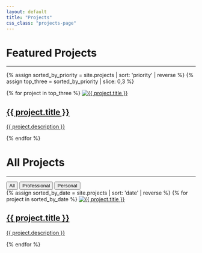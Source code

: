 ```yaml
---
layout: default
title: "Projects"
css_class: "projects-page"
---
```


# Featured Projects
---
<!-- Featured Projects (highest priority) -->
<div class="featured-gallery">
  {% assign sorted_by_priority = site.projects | sort: 'priority' | reverse %}
  {% assign top_three = sorted_by_priority | slice: 0,3 %}

  {% for project in top_three %}
    <a
      class="project-item"
      data-category="{{ project.category }}"
      href="{{ project.url }}"
    >
      <img src="{{ project.header_image | relative_url }}" alt="{{ project.title }}">
      <h2>{{ project.title }}</h2>
      <p>{{ project.description }}</p>
    </a>
  {% endfor %}
</div>



<!-- All Projects (sorted newest to oldest by date) -->
# All Projects
---

<!-- Filter Buttons -->
<div class="project-filters">
  <button onclick="filterAllProjects('all')">All</button>
  <button onclick="filterAllProjects('professional')">Professional</button>
  <button onclick="filterAllProjects('personal')">Personal</button>
</div>
<!-- All Projects (sorted newest to oldest by date) -->
<div class="all-gallery">
  {% assign sorted_by_date = site.projects | sort: 'date' | reverse %}
  {% for project in sorted_by_date %}
    <a
      class="project-item"
      data-category="{{ project.category }}"
      href="{{ project.url }}"
    >
      <img src="{{ project.header_image | relative_url }}" alt="{{ project.title }}">
      <h2>{{ project.title }}</h2>
      <p>{{ project.description }}</p>
    </a>
  {% endfor %}
</div>

<script>
  /**
   * Filters items in the all-gallery only
   */
  function filterAllProjects(category) {
    // Only select items within the .all-gallery
    const items = document.querySelectorAll('.all-gallery .project-item');

    items.forEach(item => {
      if (category === 'all') {
        item.style.display = 'block';
      } else {
        const cat = item.getAttribute('data-category');
        item.style.display = (cat === category) ? 'block' : 'none';
      }
    });
  }
</script>
